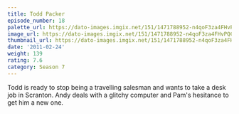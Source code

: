 ```yaml
---
title: Todd Packer
episode_number: 18
palette_url: https://dato-images.imgix.net/151/1471788952-n4qoF3za4FHvPQCabB4bYK1Gj01.jpg?ixlib=rb-1.1.0&ch=DPR%2CWidth&auto=enhance&palette=json
image_url: https://dato-images.imgix.net/151/1471788952-n4qoF3za4FHvPQCabB4bYK1Gj01.jpg?ixlib=rb-1.1.0&ch=DPR%2CWidth&auto=compress%2Cformat&w=500
thumbnail_url: https://dato-images.imgix.net/151/1471788952-n4qoF3za4FHvPQCabB4bYK1Gj01.jpg?ixlib=rb-1.1.0&ch=DPR%2CWidth&auto=enhance&w=500&h=280&fit=crop&fm=jpg
date: '2011-02-24'
weight: 139
rating: 7.6
category: Season 7
---
```


Todd is ready to stop being a travelling salesman and wants to take a desk job in Scranton. Andy deals with a glitchy computer and Pam's hesitance to get him a new one.